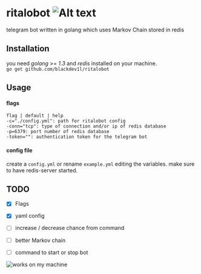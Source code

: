 # ritalobot ![Alt text](https://travis-ci.org/blackdev1l/ritalobot.svg?branch=master)

telegram bot written in golang which uses Markov Chain stored in redis

Installation
------------
you need *golang* >= *1.3* and *redis* installed on your machine.  
`go get github.com/blackdev1l/ritalobot`

Usage
------------

#### flags
```
flag | default | help
-c="./config.yml": path for ritalobot config
-conn="tcp": type of connection and/or ip of redis database
-p=6379: port number of redis database
-token="": authentication token for the telegram bot
```

#### config file
create a `config.yml` or rename `example.yml` editing the variables.
make sure to have redis-server started.

TODO
------------

- [x] Flags
- [x] yaml config
- [ ] increase / decrease chance from command
- [ ] better Markov chain
- [ ] command to start or stop bot


![works on my machine](http://www.edsquared.com/content/binary/Windows-Live-Writer/dbb6c39a79dc_68DE/WorksOnMyMachine_3.png)
